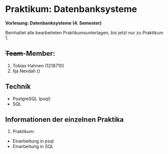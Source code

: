 # Praktikum: Datenbanksysteme

**Vorlesung: Datenbanksysteme (4. Semester)**

Beinhaltet alle bearbeiteten Praktikumsunterlagen, bis jetzt nur zu Praktikum 1.

## ~~Team~~-Member:
1. Tobias Hahnen (1218710)
2. Ilja Nevdah ()

## Technik
* PostgreSQL (psql)
* SQL

## Informationen der einzelnen Praktika
1. Praktikum:
* Einarbeitung in psql
* Einarbeitung in SQL

